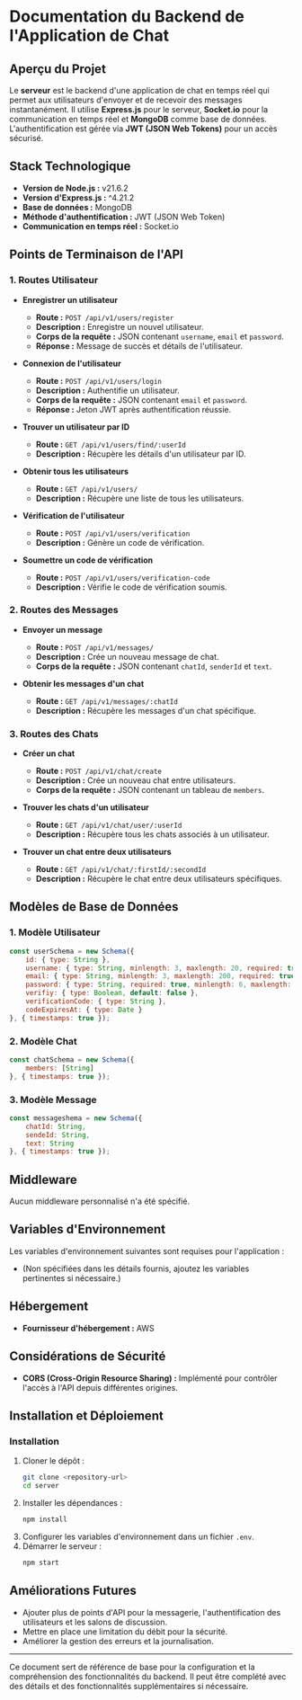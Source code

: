 # Documentation du Backend de l'Application de Chat

## Aperçu du Projet
Le **serveur** est le backend d'une application de chat en temps réel qui permet aux utilisateurs d'envoyer et de recevoir des messages instantanément. Il utilise **Express.js** pour le serveur, **Socket.io** pour la communication en temps réel et **MongoDB** comme base de données. L'authentification est gérée via **JWT (JSON Web Tokens)** pour un accès sécurisé.

## Stack Technologique
- **Version de Node.js :** v21.6.2
- **Version d'Express.js :** ^4.21.2
- **Base de données :** MongoDB
- **Méthode d'authentification :** JWT (JSON Web Token)
- **Communication en temps réel :** Socket.io

## Points de Terminaison de l'API
### 1. Routes Utilisateur
- **Enregistrer un utilisateur**
  - **Route :** `POST /api/v1/users/register`
  - **Description :** Enregistre un nouvel utilisateur.
  - **Corps de la requête :** JSON contenant `username`, `email` et `password`.
  - **Réponse :** Message de succès et détails de l'utilisateur.

- **Connexion de l'utilisateur**
  - **Route :** `POST /api/v1/users/login`
  - **Description :** Authentifie un utilisateur.
  - **Corps de la requête :** JSON contenant `email` et `password`.
  - **Réponse :** Jeton JWT après authentification réussie.

- **Trouver un utilisateur par ID**
  - **Route :** `GET /api/v1/users/find/:userId`
  - **Description :** Récupère les détails d'un utilisateur par ID.

- **Obtenir tous les utilisateurs**
  - **Route :** `GET /api/v1/users/`
  - **Description :** Récupère une liste de tous les utilisateurs.

- **Vérification de l'utilisateur**
  - **Route :** `POST /api/v1/users/verification`
  - **Description :** Génère un code de vérification.

- **Soumettre un code de vérification**
  - **Route :** `POST /api/v1/users/verification-code`
  - **Description :** Vérifie le code de vérification soumis.

### 2. Routes des Messages
- **Envoyer un message**
  - **Route :** `POST /api/v1/messages/`
  - **Description :** Crée un nouveau message de chat.
  - **Corps de la requête :** JSON contenant `chatId`, `senderId` et `text`.

- **Obtenir les messages d'un chat**
  - **Route :** `GET /api/v1/messages/:chatId`
  - **Description :** Récupère les messages d'un chat spécifique.

### 3. Routes des Chats
- **Créer un chat**
  - **Route :** `POST /api/v1/chat/create`
  - **Description :** Crée un nouveau chat entre utilisateurs.
  - **Corps de la requête :** JSON contenant un tableau de `members`.

- **Trouver les chats d'un utilisateur**
  - **Route :** `GET /api/v1/chat/user/:userId`
  - **Description :** Récupère tous les chats associés à un utilisateur.

- **Trouver un chat entre deux utilisateurs**
  - **Route :** `GET /api/v1/chat/:firstId/:secondId`
  - **Description :** Récupère le chat entre deux utilisateurs spécifiques.

## Modèles de Base de Données
### 1. Modèle Utilisateur
```javascript
const userSchema = new Schema({
    id: { type: String },
    username: { type: String, minlength: 3, maxlength: 20, required: true },
    email: { type: String, minlength: 3, maxlength: 200, required: true, unique: true },
    password: { type: String, required: true, minlength: 6, maxlength: 200 },
    verifiy: { type: Boolean, default: false },
    verificationCode: { type: String },
    codeExpiresAt: { type: Date }
}, { timestamps: true });
```

### 2. Modèle Chat
```javascript
const chatSchema = new Schema({
    members: [String]
}, { timestamps: true });
```

### 3. Modèle Message
```javascript
const messageshema = new Schema({
    chatId: String,
    sendeId: String,
    text: String
}, { timestamps: true });
```

## Middleware
Aucun middleware personnalisé n'a été spécifié.

## Variables d'Environnement
Les variables d'environnement suivantes sont requises pour l'application :
- (Non spécifiées dans les détails fournis, ajoutez les variables pertinentes si nécessaire.)

## Hébergement
- **Fournisseur d'hébergement :** AWS

## Considérations de Sécurité
- **CORS (Cross-Origin Resource Sharing) :** Implémenté pour contrôler l'accès à l'API depuis différentes origines.

## Installation et Déploiement
### Installation
1. Cloner le dépôt :
   ```sh
   git clone <repository-url>
   cd server
   ```
2. Installer les dépendances :
   ```sh
   npm install
   ```
3. Configurer les variables d'environnement dans un fichier `.env`.
4. Démarrer le serveur :
   ```sh
   npm start
   ```

## Améliorations Futures
- Ajouter plus de points d'API pour la messagerie, l'authentification des utilisateurs et les salons de discussion.
- Mettre en place une limitation du débit pour la sécurité.
- Améliorer la gestion des erreurs et la journalisation.

---
Ce document sert de référence de base pour la configuration et la compréhension des fonctionnalités du backend. Il peut être complété avec des détails et des fonctionnalités supplémentaires si nécessaire.

